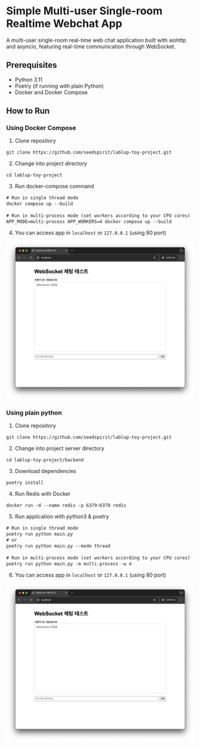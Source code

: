 # Simple Multi-user Single-room Realtime Webchat App
A multi-user single-room real-time web chat application built with aiohttp and asyncio, featuring real-time communication through WebSocket.

## Prerequisites
- Python 3.11
- Poetry (if running with plain Python)
- Docker and Docker Compose

## How to Run

### Using Docker Compose
1. Clone repository
```shell
git clone https://github.com/seedspirit/lablup-toy-project.git
```

2. Change into project directory 
```shell
cd lablup-toy-project
```

3. Run docker-compose command
```shell
# Run in single thread mode
docker compose up --build

# Run in multi-process mode (set workers according to your CPU cores)
APP_MODE=multi-process APP_WORKERS=4 docker compose up --build
```

4. You can access app in `localhost` or `127.0.0.1` (using 80 port)


![image](./application_image.png)


### Using plain python
1. Clone repository
```shell
git clone https://github.com/seedspirit/lablup-toy-project.git
```

2. Change into project server directory 
```shell
cd lablup-toy-project/backend
```

3. Download dependencies
```shell
poetry install
```

4. Run Redis with Docker
```shell
docker run -d --name redis -p 6379:6379 redis
```

5. Run application with python3 & poetry
```shell
# Run in single thread mode
poetry run python main.py
# or
poetry run python main.py --mode thread

# Run in multi-process mode (set workers according to your CPU cores)
poetry run python main.py -m multi-process -w 4
```

6. You can access app in `localhost` or `127.0.0.1` (using 80 port)


![image](./application_image.png)